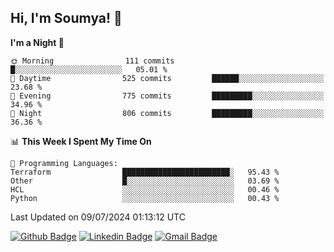 ## Hi, I'm Soumya! 👋

<!--START_SECTION:waka-->
**I'm a Night 🦉** 

```text
🌞 Morning                111 commits         █░░░░░░░░░░░░░░░░░░░░░░░░   05.01 % 
🌆 Daytime                525 commits         ██████░░░░░░░░░░░░░░░░░░░   23.68 % 
🌃 Evening                775 commits         █████████░░░░░░░░░░░░░░░░   34.96 % 
🌙 Night                  806 commits         █████████░░░░░░░░░░░░░░░░   36.36 % 
```


📊 **This Week I Spent My Time On** 

```text
💬 Programming Languages: 
Terraform                ████████████████████████░   95.43 % 
Other                    █░░░░░░░░░░░░░░░░░░░░░░░░   03.69 % 
HCL                      ░░░░░░░░░░░░░░░░░░░░░░░░░   00.46 % 
Python                   ░░░░░░░░░░░░░░░░░░░░░░░░░   00.43 % 
```


 Last Updated on 09/07/2024 01:13:12 UTC
<!--END_SECTION:waka-->

[![Github Badge](https://img.shields.io/badge/-rubyruins-grey?style=for-the-badge&logo=github&logoColor=white&link=https://github.com/rubyruins/)](https://www.github.com/rubyruins/) 
[![Linkedin Badge](https://img.shields.io/badge/-Soumya%20Parekh-0072b1?style=for-the-badge&logo=Linkedin&logoColor=white&link=https://www.linkedin.com/in/Soumya-Parekh/)](https://www.linkedin.com/in/Soumya-Parekh/) 
[![Gmail Badge](https://img.shields.io/badge/-soumyaparekh.me@gmail.com-c14438?style=for-the-badge&logo=Gmail&logoColor=white&link=mailto:soumyaparekh.me@gmail.com)](mailto:soumyaparekh.me@gmail.com) 
